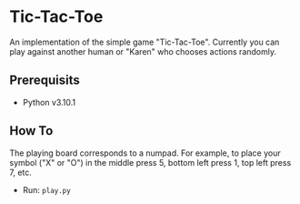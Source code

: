 # Tic-Tac-Toe
An implementation of the simple game "Tic-Tac-Toe". Currently you can play against another human or "Karen" who chooses actions randomly.

## Prerequisits
* Python v3.10.1

## How To
The playing board corresponds to a numpad. For example, to place your symbol ("X" or "O") in the middle press 5, bottom left press 1, top left press 7, etc.

* Run: `play.py`


